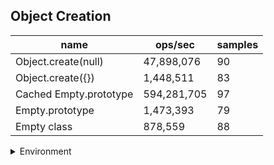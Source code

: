 ## Object Creation

|name|ops/sec|samples|
|-|-|-|
|Object.create(null)|47,898,076|90|
|Object.create({})|1,448,511|83|
|Cached Empty.prototype|594,281,705|97|
|Empty.prototype|1,473,393|79|
|Empty class|878,559|88|


<details>
<summary>Environment</summary>

* __Machine:__ linux x64 | 2 vCPUs | 6.8GB Mem
* __Run:__ Sat Oct 14 2023 02:07:31 GMT+0000 (Coordinated Universal Time)
</details>

<!--
{"environment":{"platform":"linux","arch":"x64","cpus":2,"totalMemory":6.759757995605469},"benchmarks":[{"name":"Object.create(null)","hz":47898075.870485105,"cycles":4,"stats":{"deviation":2.0385813240561024e-9,"mean":2.08776653722786e-8,"moe":4.2117526506060705e-10,"rme":2.017348480064463,"sem":2.1488533931663626e-10,"variance":4.155813814790332e-18}},{"name":"Object.create({})","hz":1448510.777983169,"cycles":3,"stats":{"deviation":6.701022434148266e-8,"mean":6.90364210746397e-7,"moe":1.441644226570852e-8,"rme":2.088237200205089,"sem":7.35532768658598e-9,"variance":4.490370166295836e-15}},{"name":"Cached Empty.prototype","hz":594281705.4194101,"cycles":8,"stats":{"deviation":1.1899521928108866e-11,"mean":1.6827036586870147e-9,"moe":2.3680982554992342e-12,"rme":0.1407317469878815,"sem":1.2082133956628747e-12,"variance":1.4159862211754375e-22}},{"name":"Empty.prototype","hz":1473393.1264790478,"cycles":3,"stats":{"deviation":7.508019484917291e-8,"mean":6.787054873736853e-7,"moe":1.655647648949867e-8,"rme":2.4394198658339294,"sem":8.447181882397282e-9,"variance":5.6370356585897705e-15}},{"name":"Empty class","hz":878559.2068193938,"cycles":4,"stats":{"deviation":7.286647366348388e-8,"mean":0.000001138227215921227,"moe":1.5224480695694744e-8,"rme":1.3375607684246746,"sem":7.767592191680991e-9,"variance":5.30952298415119e-15}}]}-->

